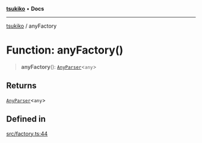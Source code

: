 [**tsukiko**](../README.md) • **Docs**

***

[tsukiko](../README.md) / anyFactory

# Function: anyFactory()

> **anyFactory**(): [`AnyParser`](../classes/AnyParser.md)\<`any`\>

## Returns

[`AnyParser`](../classes/AnyParser.md)\<`any`\>

## Defined in

[src/factory.ts:44](https://github.com/BIYUEHU/tsukiko/blob/eb4b04a16e9c40909bed9d6503bd49914851f300/src/factory.ts#L44)
